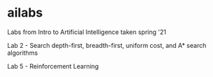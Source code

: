 # ailabs
Labs from Intro to Artificial Intelligence taken spring '21

Lab 2 - Search
depth-first, breadth-first, uniform cost, and A* search algorithms

Lab 5 - Reinforcement Learning

